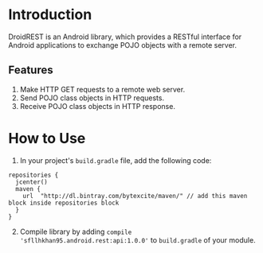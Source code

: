 # Introduction
DroidREST is an Android library, which provides a RESTful interface for Android applications
to exchange POJO objects with a remote server.

## Features
1. Make HTTP GET requests to a remote web server.
2. Send POJO class objects in HTTP requests.
3. Receive POJO class objects in HTTP response.

# How to Use
1. In your project's `build.gradle` file, add the following code:
```
repositories {
  jcenter()
  maven {
    url  "http://dl.bintray.com/bytexcite/maven/" // add this maven block inside repositories block
  }
}
```
2. Compile library by adding `compile 'sfllhkhan95.android.rest:api:1.0.0'` to `build.gradle` of your module.


